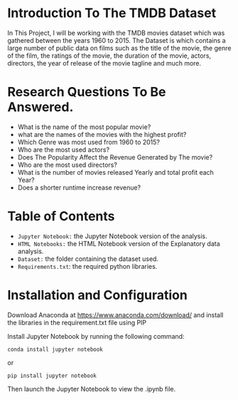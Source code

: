 # Introduction To The TMDB Dataset
In This Project, I will be working with the TMDB movies dataset which was gathered between the years 1960 to 2015. The Dataset is which contains a large number of public data on films such as the title of the movie, the genre of the film, the ratings of the movie, the duration of the movie, actors, directors, the year of release of the movie tagline and much more.

# Research Questions To Be Answered.
- What is the name of the most popular movie?
- what are the names of the movies with the highest profit?
- Which Genre was most used from 1960 to 2015?
- Who are the most used actors?
- Does The Popularity Affect the Revenue Generated by The movie?
- Who are the most used directors?
- What is the number of movies released Yearly and total profit each Year?
- Does a shorter runtime increase revenue?

# Table of Contents
- `Jupyter Notebook:` the Jupyter Notebook version of the analysis.
- `HTML Notebooks:` the HTML Notebook version of the Explanatory data analysis.
- `Dataset:` the folder containing the dataset used.
- `Requirements.txt`: the required python libraries.

# Installation and Configuration
Download Anaconda at https://www.anaconda.com/download/ and install the libraries in the requirement.txt file using PIP

Install Jupyter Notebook by running the following command:
```
conda install jupyter notebook
```
or
```
pip install jupyter notebook
```

Then launch the Jupyter Notebook to view the .ipynb file.
